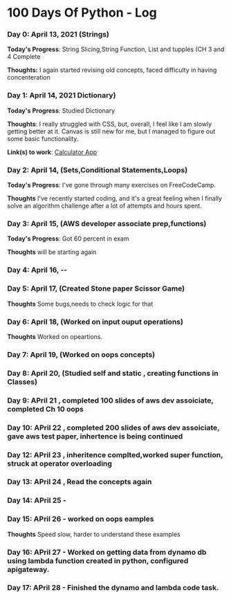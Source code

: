 # 100 Days Of Python - Log

### Day 0: April 13, 2021 (Strings)


**Today's Progress**: String Slicing,String Function, List and tupples (CH 3 and 4 Complete

**Thoughts:** I again started revising old concepts, faced difficulty in having concenteration



### Day 1: April 14, 2021 Dictionary)


**Today's Progress**: Studied Dictionary

**Thoughts**: I really struggled with CSS, but, overall, I feel like I am slowly getting better at it. Canvas is still new for me, but I managed to figure out some basic functionality.

**Link(s) to work**: [Calculator App](http://www.example.com)


### Day 2: April 14, (Sets,Conditional Statements,Loops)

**Today's Progress**: I've gone through many exercises on FreeCodeCamp.

**Thoughts** I've recently started coding, and it's a great feeling when I finally solve an algorithm challenge after a lot of attempts and hours spent.

### Day 3: April 15, (AWS developer associate prep,functions)

**Today's Progress**: Got 60 percent in exam

**Thoughts** will be starting again

### Day 4: April 16, --

### Day 5: April 17, (Created Stone paper Scissor Game)
**Thoughts** Some bugs,needs to check logic for that

### Day 6: April 18, (Worked on input ouput operations)
**Thoughts** Worked on opeartions.

### Day 7: April 19, (Worked on oops concepts)

### Day 8: April 20, (Studied self and static , creating functions in Classes)

### Day 9: APril 21 , completed 100 slides of aws dev assoiciate, completed Ch 10 oops

### Day 10: APril 22 , completed 200 slides of aws dev assoiciate, gave aws test paper, inhertence is being continued


### Day 12: APril 23 , inheritence complted,worked super function, struck at operator overloading
### Day 13: APril 24 , Read the concepts again
### Day 14: APril 25 -
### Day 15: APril 26 - worked on oops eamples
**Thoughts** Speed slow, harder to understand these examples
### Day 16: APril 27 - Worked on getting data from dynamo db using lambda function created in python, configured apigateway.
### Day 17: APril 28 - Finished the dynamo and lambda code task.



